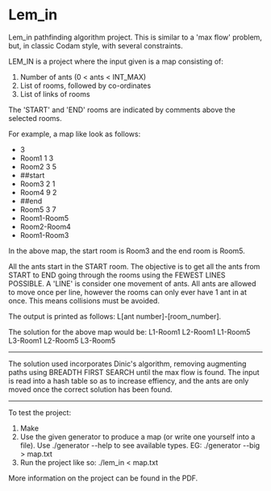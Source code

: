 # Lem_in
Lem_in pathfinding algorithm project. This is similar to a 'max flow' problem, but, in classic Codam style, with several constraints.

LEM_IN is a project where the input given is a map consisting of:
1. Number of ants (0 < ants < INT_MAX)
2. List of rooms, followed by co-ordinates
3. List of links of rooms

The 'START' and 'END' rooms are indicated by comments above the selected rooms.

For example, a map like look as follows:

- 3
- Room1 1 3
- Room2 3 5
- ##start
- Room3 2 1
- Room4 9 2
- ##end
- Room5 3 7
- Room1-Room5
- Room2-Room4
- Room1-Room3

In the above map, the start room is Room3 and the end room is Room5.

All the ants start in the START room. The objective is to get all the ants from START to END going through the rooms using the FEWEST LINES POSSIBLE.
A 'LINE' is consider one movement of ants. All ants are allowed to move once per line, however the rooms can only ever have 1 ant in at once. This means collisions must be avoided.

The output is printed as follows:
L[ant number]-[room_number].

The solution for the above map would be:
L1-Room1
L2-Room1  L1-Room5
L3-Room1  L2-Room5
L3-Room5

----------------------
The solution used incorporates Dinic's algorithm, removing augmenting paths using BREADTH FIRST SEARCH until the max flow is found.
The input is read into a hash table so as to increase effiency, and the ants are only moved once the correct solution has been found.

----------------------
To test the project:
1. Make
2. Use the given generator to produce a map (or write one yourself into a file). Use ./generator --help to see available types.
EG: ./generator --big > map.txt
3. Run the project like so:
./lem_in < map.txt


More information on the project can be found in the PDF.
